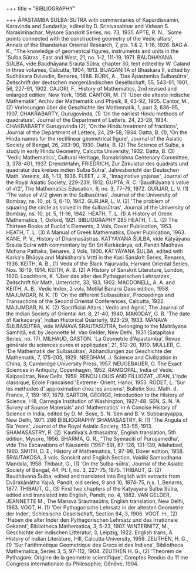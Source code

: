 +++
title = "BIBLIOGRAPHY"

+++
ĀPASTAMBA SULBA-SUTRA with commentaries of Kapardisvāmin, Karavinda and Sundarāja, edited by D. Srinivasabhar and Vidwan S. Narasimhachar, 
Mysore Sanskrit Series, no. 73, 1931. 
APTE, R. N., 'Some points connected with the constructive geometry of the Vedic 
altars', Annals of the Bhandarkar Oriental Research, 7, pts. 1 & 2, 1-16, 1926. 
BAG A. K., "The knowledge of geometrical figures, instruments and units in the 
'Sulba Sūtras', East and West, 21, no. 1-2, 111-19, 1971. 
BAUDHAYANA ŚULBA, vide Baudhāyana Srauta Sūtra, chapter 30, text edited by 
W. Caland in three volumes, Calcutta, 1904, 1913. 
BĪJAGAṆITA of Bhaskara II, edited by Sudhākara Dvivedin, Benares, 1888. BÜRK, A., ‘Das Āpastamba Šulbasūtra', Zeitschrift der deutschen morgenlāndischen 
Gesellschaft, 55, 543-91, 1901; 56, 227-91, 1902. 
CAJORI, F., History of Mathematics, 2nd revised and enlarged edition, New York, 1958. CANTOR, M. (1) 'Über die alteste indische Mathematik', Archiv der Mathematik 
und Physik, 8, 63-92, 1905. 
Cantor, M., (2) Vorlesungen über die Geschichte der Mathematik, 1, part 3, 636-95, 1907. CHAKRABARTY, Gurugovinda, (1) ‘On the earliest Hindu methods of quadrature', 
Journal of the Department of Letters, 24, 23-28, 1934. 
CHAKRABARTY Gurugovinda (2), ‘On the Hindu treatment of fractions', Journal 
of the Department of Letters, 24, 29-58, 1934. 
Datta, B. (1), ‘On the Hindu names for the rectilinear geometrical figure', Journal 
of the Asiatic Society of Bengal, 26, 283-90, 1930. 
Datta, B. (2) The Science of Sulba, a study in early Hindu Geometry, Calcutta 
University, 1932. 
Datta, B. (3) 'Vedic Mathematics', Cultural Heritage, Ramakrishna Centenary 
Committee, 3, 378-401, 1937. 
DrenckHahn, FRIEDRICH, Zur Zirkulatur des quadrats und quadratur des kreises indien Sulba Sūtra', Jahresbericht der Deutschen Math. Vereins, 46, 1-13, 1936. FLEET, J. R., 'Imaginative yojanas', Journal of the Royal Asiatic Society, 229-239, 
1912. 
GUPTA, R. C. ‘Baudhāyana's value of √/2', The Mathematics Education, 6, no. 3, 77-79, 
1972. 
GURJAR, L. V. (1) ‘The value of √/2 given in the Śulbasūtras', Journal of the University 
of Bombay, ns. 10, pt. 5, 6-10, 1942. 
GURJAR, L. V. (2) 'The problem of squaring the circle as solved in the śulbasūtras', 
Journal of the University of Bombay, ns. 10, pt. 5, 11-16, 1942. 
HEATH, T. L. (1) A History of Greek Mathematics, 1, Oxford, 1921. 
BIBLIOGRAPHY 
285 
HEATH, T. L. (2) The Thirteen Books of Euclid's Elements, 3 Vols, Dover Publication, 
1953. 
HEATH, T. L. (3) A Manual of Greek Mathematics, Dover Publication, 1963. KANE, P. V., History of Dharmasāstras. 
KATYAYANA ŠULBA, vide Kātyāyana Śrauta Sutra with commentary by Sri Sri Karkācārya, ed. Pandit Madhava Mohana Pathaka, Benares, 2 Vols, 1900. 
KĀTYĀYANA ŠULBA, edited with Karka's Bhāṣya and Mahidhara's Vṛtti in the Kasi 
Sanskrit Series, Benares, 1936. 
KEITH, A. B., (1) Veda of the Black Yajurvada, Harvard Oriental Series, Nos. 18-19, 
1914. 
KEITH, A. B. (2) A History of Sanskrit Literature, London, 1920. 
Loschhorn, K. ‘Über das alter des Pythagorischen Lehrsatzes', Zeitschrift für Math, 
Unterricht, 33, 183, 1902. 
MACDONELL, A. A. and KEITH, A. B., Vedic Index, 2 vols, Motilal Banarsi 
Dass edition, 1958. 
MAJUMDAR, N. K. (1) 'On the different Sulbasūtras', Proceedings and Transactions of 
the Second Oriental Conferences, Calcutta, 1922. 
MAJUMDAR, N. K. (2) ‘Sacrificial Altars : Vedis and Agnis', The Journal of the Indian 
Society of Oriental Art, 8, 21-40, 1940. 
MAKODAY, G. B. 'The date of Karkācārya', Indian Historical Quarterly, 923-29, 1933. MĀNAVA ŠULBASŪTRA, vide MĀNAVA ŚRAUTASŪTRA, belonging to the Maitrāyaṇa Samhitā, ed. by Jeannette M. Van Gelder, New Delhi, 1931 (Śatapiṭaka Series, no. 17). 
MILHAUD, GASTON. 'La Geometrie d'Apastamba', Revue générale du sciences pures et 
appliquées', 21, 512-20, 1910. 
MÜLLER, C. 'Die Mathematik der Sulbasūtras', Abhandlungen zur Geschichte der 
Mathematik, 7, 175-205, 1929. 
NEEDHAM, J. Science and Civilization in China, 3, Cambridge University Press, 1957. 
NEUGEBAUER, O. The Exact Sciences in Antiquity, Copenhagen, 1952. 
RAMGOPAL, India of Vedic Kalpasūtras, New Delhi, 1959. 
RENOU LOUIS AND FILLIOZAT, JEAN, L'Inde classique, Ecole Francaised 'Extreme- 
Orient, Hanoi, 1953. 
RODET, L. 'Sur les methodes d' approximation chez les anciens', Bulletin Soc. Math. 
d. France, 7, 159-167, 1879. 
SARTON, GEORGE, Introduction to the History of Science, I-III, Carnegie Institution of 
Washington, 1927-48. 
SEN, S. N. 'A Survey of Source Materials' and 'Mathematics' in A Concise History of Science in India, edited by D. M. Bose, S. N. Sen and B. V. Subbarayappa, New Delhi, 1971. 
286 
BIBLIOGRAPHY 
SHAMASASTRY, R. (1) 'The Angula of Six Years', Journal of the Royal Asiatic Society, 
153-55, 1913. 
SHAMASASTRY, R. (2) 'Kautilya's Arthasaśtra', English translation, 5th edition, 
Mysore, 1956. 
SHARMA, G. R., "The Syenaciti of Purușamedha', vide The Excavations of Kausambi 
(1957-59), 87-126, 131-139, Allahabad, 1960. 
SMITH, D. E., History of Mathematics, 1, 97-98, Dover edition, 1958. 
ŚRAUTAKOSA, 3 vols. Sanskrit and English Section, Vaidiki Samsodhana Mandala, 
1958. 
Thibaut, G., (1) ‘On the Śulba-sūtra', Journal of the Asiatic Society of Bengal, 44, 
Pt. I, no. 3, 227-75, 1875. 
THIBAUT, G. (2) Baudhāvana Šulba, edited and translated into English with extracts from Dvārakānātha Yajvā, Paṇḍit, old series, 9 and 10, 1874-75, n.s. 1, Benares, 1877. 
THIBAUT, G., (3) First two chapters of the Katyayana Šulba Sūtra, edited and 
translated into English, Pandit, no. 4, 1882. 
VAN GELDER, JEANNETTE M., The Manava Śrautrasūtra, English translation, New 
Delhi, 1963. 
VOGT, H. (1) 'Der Pythagorische Lehrsatz in der altesten Geometrie der Inder', 
Schlesische Gesellschaft, Section 84, 3, 1906. 
VOGT. H., (2) 'Haben die alter Inder den Pythagorischen Lehrsatz und das 
Irrationale Gekannt', Bibliotheca Mathematica, 3, 5-23, 1907. 
WINTERNITZ, M., Geschichte der indischen Litteratur, 3, Leipzig, 1922. English trans, 
A History of Indian Literature, I-III, Calcutta University, 1959. 
ZEUTHEN, H. G., (1) 'Sur l'arithmetique Geometrique des Grecs et des Indiens', 
Bibliotheca Mathematica, Series 3, 5, 97-112, 1904. 
ZEUTHEN H. G., (2) ‘Theorem de Pythagore: Origine de la geometrie scientifique', 
Comptes Rendus du 11 me Congress internationale du Philosophie, Gēnēve, 1904. 
